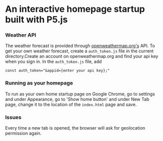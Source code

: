 # An interactive homepage startup built with P5.js

### Weather API
The weather forecast is provided through [openweathermap.org's](https://home.openweathermap.org/users/sign_up) API. To get your own weather forecast, create a `auth_token.js` file in the current directory.Create an account on openweathermap.org and find your api key when you sign in. In the `auth_token.js` file, add 

```const auth_token="&appid={enter your api key};"```

### Running as your homepage
To run as your own home startup page on Google Chrome, go to settings and under Appearance, go to 'Show home button' and under New Tab page, change it to the location of the `index.html` page and save. 

### Issues
Every time a new tab is opened, the browser will ask for geolocation permission again.
